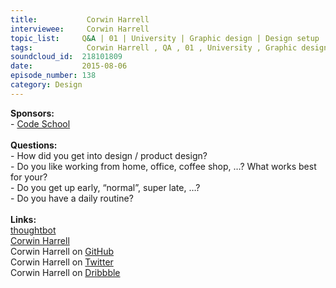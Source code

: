 ```yaml
--- 
title:           Corwin Harrell 
interviewee:     Corwin Harrell 
topic_list:     Q&A | 01 | University | Graphic design | Design setup | Sublime | Atom | thoughtbot | Working location | Collaboration & pairing | Vim advocates | Daily routine | Standups | Clients | Coffee walks | Investment Fridays | 
tags:            Corwin Harrell , QA , 01 , University , Graphic design , Design setup , Sublime , Atom , thoughtbot , Working location , Collaboration  pairing , Vim advocates , Daily routine , Standups , Clients , Coffee walks , Investment Fridays , 
soundcloud_id:  218101809
date:           2015-08-06
episode_number: 138
category: Design
---
```


<p class="show_notes_display"><b>Sponsors:<br></b>- <a rel="nofollow" target="_blank" href="https://www.codeschool.com/betweenscreens">Code School</a><b><br></b><b><br>Questions:</b><br>- How did you get into design / product design?<br>- Do you like working from home, office, coffee shop, …? What works best for your?<br>- Do you get up early, “normal”, super late, …?<br>- Do you have a daily routine?<br><br><b>Links:</b><br><a rel="nofollow" target="_blank" href="https://thoughtbot.com/">thoughtbot</a><br><a rel="nofollow" target="_blank" href="http://corwinharrell.com/">Corwin Harrell</a><br>Corwin Harrell on <a rel="nofollow" target="_blank" href="https://github.com/corwinharrell">GitHub</a><br>Corwin Harrell on <a rel="nofollow" target="_blank" href="https://twitter.com/corwinharrell">Twitter</a><br>Corwin Harrell on <a rel="nofollow" target="_blank" href="https://dribbble.com/corwinharrell">Dribbble</a><br><br></p>
